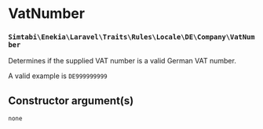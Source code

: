 # VatNumber
### `Simtabi\Enekia\Laravel\Traits\Rules\Locale\DE\Company\VatNumber`

Determines if the supplied VAT number is a valid German VAT number.

A valid example is `DE999999999`

## Constructor argument(s)

```php
none
```